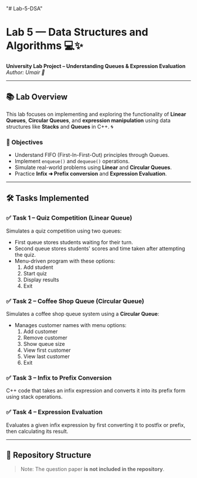 "# Lab-5-DSA" 
# Lab 5 — Data Structures and Algorithms 💻✨

**University Lab Project – Understanding Queues & Expression Evaluation**  
*Author: Umair 🌟*

---

## 📚 Lab Overview

This lab focuses on implementing and exploring the functionality of **Linear Queues**, **Circular Queues**, and **expression manipulation** using data structures like **Stacks** and **Queues** in C++. 🌀

### 🎯 Objectives

- Understand FIFO (First-In-First-Out) principles through Queues.
- Implement `enqueue()` and `dequeue()` operations.
- Simulate real-world problems using **Linear** and **Circular Queues**.
- Practice **Infix ➜ Prefix conversion** and **Expression Evaluation**.

---

## 🛠️ Tasks Implemented

### ✅ Task 1 – Quiz Competition (Linear Queue)
Simulates a quiz competition using two queues:
- First queue stores students waiting for their turn.
- Second queue stores students' scores and time taken after attempting the quiz.
- Menu-driven program with these options:
  1. Add student
  2. Start quiz
  3. Display results
  4. Exit

### ✅ Task 2 – Coffee Shop Queue (Circular Queue)
Simulates a coffee shop queue system using a **Circular Queue**:
- Manages customer names with menu options:
  1. Add customer
  2. Remove customer
  3. Show queue size
  4. View first customer
  5. View last customer
  6. Exit

### ✅ Task 3 – Infix to Prefix Conversion
C++ code that takes an infix expression and converts it into its prefix form using stack operations.

### ✅ Task 4 – Expression Evaluation
Evaluates a given infix expression by first converting it to postfix or prefix, then calculating its result.

---

## 📂 Repository Structure

> Note: The question paper **is not included in the repository**.

